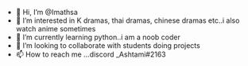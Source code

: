 - 👋 Hi, I’m @Imathsa
- 👀 I’m interested in K dramas, thai dramas, chinese dramas etc..i also watch anime sometimes
- 🌱 I’m currently learning python..i am a noob coder
- 💞️ I’m looking to collaborate with students doing projects
- 📫 How to reach me ...discord _Ashtami#2163

<!---
Imathsa/Imathsa is a ✨ special ✨ repository because its `README.md` (this file) appears on your GitHub profile.
You can click the Preview link to take a look at your changes.
--->
